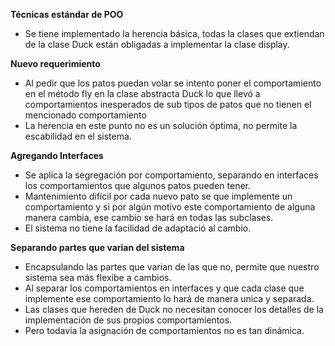**Técnicas estándar de POO**
 - Se tiene implementado la herencia básica, todas la clases que extiendan de la clase Duck están obligadas a implementar la clase display.

**Nuevo requerimiento**
 - Al pedir que los patos puedan volar se intento poner el comportamiento en el método fly en la clase abstracta Duck lo que llevó a comportamientos inesperados de sub tipos de patos que no tienen el mencionado comportamiento
 - La herencia en este punto no es un solución óptima, no permite la escabilidad en el sistema.
 
**Agregando Interfaces**
 - Se aplica la segregación por comportamiento, separando en interfaces los comportamientos que algunos patos pueden tener.
 - Mantenimiento difícil por cada nuevo pato se que implemente un comportamiento y si por algún motivo este comportamiento de alguna manera cambia, ese cambio se hará en todas las subclases.
 - El sistema no tiene la facilidad de adaptació al cambio.

**Separando partes que varian del sistema**
 - Encapsulando las partes que varian de las que no, permite que nuestro sistema sea más flexibe a cambios.
 - Al separar los comportamientos en interfaces y que cada clase que implemente ese comportamiento lo hará de manera unica y separada.
 - Las clases que hereden de Duck no necesitan conocer los detalles de la implementación de sus propios comportamientos.
 - Pero todavia la asignación de comportamientos no es tan dinámica.
 
  